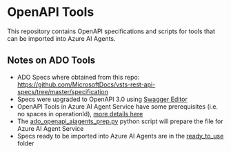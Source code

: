 # OpenAPI Tools

This repository contains OpenAPI specifications and scripts for tools that can be imported into Azure AI Agents.

## Notes on ADO Tools

- ADO Specs where obtained from this repo: https://github.com/MicrosoftDocs/vsts-rest-api-specs/tree/master/specification
- Specs were upgraded to OpenAPI 3.0 using [Swagger Editor](https://editor-next.swagger.io/)
- OpenAPI Tools in Azure AI Agent Service have some prerequisites (i.e. no spaces in operationId), [more details here](https://learn.microsoft.com/en-us/azure/ai-services/agents/how-to/tools/openapi-spec?tabs=python&pivots=overview)
- The [ado_openapi_aiagents_prep.py](./ADO/v7.2/scripts/ado_openapi_aiagents_prep.py) python script will prepare the file for Azure AI Agent Service
- Specs ready to be imported into Azure AI Agents are in the [ready_to_use](./ADO/v7.2/ready_to_use) folder

